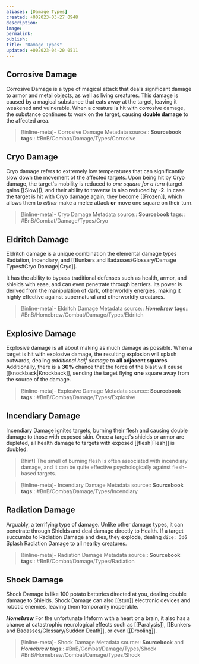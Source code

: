 ```yaml
---
aliases: [Damage Types]
created: +002023-03-27 0948
description: 
image: 
permalink: 
publish: 
title: "Damage Types"
updated: +002023-04-20 0511
---
```


## Corrosive Damage

Corrosive Damage is a type of magical attack that deals significant damage to armor and metal objects, as well as living creatures. This damage is caused by a magical substance that eats away at the target, leaving it weakened and vulnerable. When a creature is hit with corrosive damage, the substance continues to work on the target, causing **double damage** to the affected area.

> [!inline-meta]-  Corrosive Damage Metadata
> source:: **Sourcebook**
> **tags**:: #BnB/Combat/Damage/Types/Corrosive

## Cryo Damage

Cryo damage refers to extremely low temperatures that can significantly slow down the movement of the affected targets. Upon being hit by Cryo damage, the target's mobility is reduced to *one square for a turn* (target gains [[Slow]]), and their ability to traverse is also reduced by **-2**. In case the target is hit with Cryo damage again, they become [[Frozen]], which allows them to *either* make a melee attack **or** move one square on their turn.

> [!inline-meta]-  Cryo Damage Metadata
> source:: **Sourcebook**
> **tags**:: #BnB/Combat/Damage/Types/Cryo

## Eldritch Damage

Eldritch damage is a unique combination the elemental damage types Radiation, Incendiary, and [[Bunkers and Badasses/Glossary/Damage Types#Cryo Damage|Cryo]].

It has the ability to bypass traditional defenses such as health, armor, and shields with ease, and can even penetrate through barriers. Its power is derived from the manipulation of dark, otherworldly energies, making it highly effective against supernatural and otherworldly creatures.

> [!inline-meta]-  Eldritch Damage Metadata
> source:: ***Homebrew***
> **tags**:: #BnB/Homebrew/Combat/Damage/Types/Eldritch

## Explosive Damage

Explosive damage is all about making as much damage as possible. 
When a target is hit with explosive damage, the resulting explosion will splash outwards, dealing *additional half damage* to **all adjacent squares**. Additionally, there is a **30%** chance that the force of the blast will cause [[knockback|Knockback]], sending the target flying **one** square away from the source of the damage.

> [!inline-meta]-  Explosive Damage Metadata
> source:: **Sourcebook**
> **tags**:: #BnB/Combat/Damage/Types/Explosive

## Incendiary Damage

Incendiary Damage ignites targets, burning their flesh and causing double damage to those with exposed skin. Once a target's shields or armor are depleted, all health damage to targets with exposed [[flesh|Flesh]] is doubled.

>[!hint] The smell of burning flesh is often associated with incendiary damage, and it can be quite effective psychologically against flesh-based targets.

> [!inline-meta]-  Incendiary Damage Metadata
> source:: **Sourcebook**
> **tags**:: #BnB/Combat/Damage/Types/Incendiary

## Radiation Damage

Arguably, a terrifying type of damage. Unlike other damage types, it can penetrate through Shields and deal damage directly to Health. If a target succumbs to Radiation Damage and dies, they explode, dealing `dice: 3d6` Splash Radiation Damage to all nearby creatures.


> [!inline-meta]-  Radiation Damage Metadata
> source:: **Sourcebook**
> **tags**:: #BnB/Combat/Damage/Types/Radiation

## Shock Damage

Shock Damage is like 100 potato batteries directed at you, dealing double damage to Shields. Shock Damage can also [[stun]] electronic devices and robotic enemies, leaving them temporarily inoperable.

***Homebrew***
For the unfortunate lifeform with a heart or a brain, it also has a chance at catastrophic neurological effects such as [[Paralysis]], [[Bunkers and Badasses/Glossary/Sudden Death]], or even [[Drooling]].

> [!inline-meta]-  Shock Damage Metadata
> source:: **Sourcebook** and ***Homebrew***
> **tags**:: #BnB/Combat/Damage/Types/Shock #BnB/Homebrew/Combat/Damage/Types/Shock 
